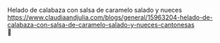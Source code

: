 Helado de calabaza con salsa de caramelo salado y nueces	https://www.claudiaandjulia.com/blogs/general/15963204-helado-de-calabaza-con-salsa-de-caramelo-salado-y-nueces-cantonesas	
਍